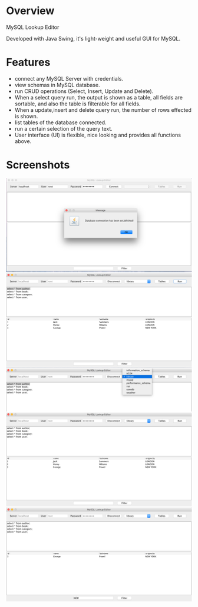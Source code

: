 # Overview
MySQL Lookup Editor

Developed with Java Swing, it's light-weight and useful GUI for MySQL.

# Features
  - connect any MySQL Server with credentials.
  - view schemas in MySQL database.
  -	run CRUD operations (Select, Insert, Update and Delete).
  -	When a select query run, the output is shown as a table, all fields are sortable, and also the table is filterable for all     fields.
  -	When a update,insert and delete query run, the number of rows effected is shown.
  -	list tables of the database connected.
  -	run a certain selection of the query text.
  -	User interface (UI) is flexible, nice looking and provides all functions above.
  
 # Screenshots

![alt text](https://github.com/yspolat/mysql-lookup-editor/blob/master/images/1.png?raw=true)
![alt text](https://github.com/yspolat/mysql-lookup-editor/blob/master/images/2.png?raw=true)
![alt text](https://github.com/yspolat/mysql-lookup-editor/blob/master/images/3.png?raw=true)
![alt text](https://github.com/yspolat/mysql-lookup-editor/blob/master/images/4.png?raw=true)
![alt text](https://github.com/yspolat/mysql-lookup-editor/blob/master/images/5.png?raw=true)
